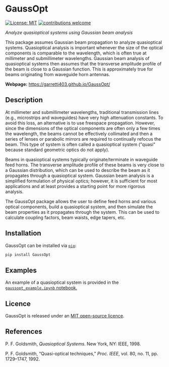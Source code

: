 GaussOpt
========

[![License: MIT](https://img.shields.io/badge/License-MIT-yellow.svg)](https://opensource.org/licenses/MIT)
[![contributions welcome](https://img.shields.io/badge/contributions-welcome-brightgreen.svg?style=flat)](https://github.com/garrettj403/GaussOpt/issues)

*Analyze quasioptical systems using Gaussian beam analysis*

This package assumes Gaussian beam propagation to analyze quasioptical systems. Quasioptical analysis is important whenever the size of the optical components is comparable to the wavelength, which is often true at millimeter and submillimeter wavelengths. Gaussian beam analysis of quasioptical systems then assumes that the transverse amplitude profile of the beam is close to a Gaussian function. This is approximately true for beams originating from waveguide horn antennas.

**Webpage:** https://garrettj403.github.io/GaussOpt/

Description
-----------

At millimeter and submillimeter wavelengths, traditional transmission lines (e.g., microstrips and waveguides) have very high attenuation constants. To avoid this loss, an alternative is to use freespace propagation. However, since the dimensions of the optical components are often only a few times the wavelength, the beams cannot be effectively collimated and then a series of lenses or parabolic mirrors are required to continually refocus the beam. This type of system is often called a quasioptical system ("quasi" because standard geometric optics do not apply).

Beams in quasioptical systems typically originate/terminate in waveguide feed horns. The transverse amplitude profile of these beams is very close to a Gaussian distribution, which can be used to describe the beam as it propagates through a quasioptical system. Gaussian beam analysis is a simplified formulation of physical optics; however, it is sufficient for most applications and at least provides a starting point for more rigorous analysis.

The GaussOpt package allows the user to define feed horns and various optical components, build a quasioptical system, and then simulate the beam properties as it propagates through the system. This can be used to calculate coupling factors, beam waists, edge tapers, etc.

Installation
------------

GaussOpt can be installed via [``pip``](https://pypi.python.org/pypi/GaussOpt):

```bash
pip install GaussOpt
```

Examples
--------

An example of a quasioptical system is provided in the [``gaussopt_example.ipynb`` notebook.](https://github.com/garrettj403/GaussOpt/blob/master/gaussopt_example.ipynb)

Licence
-------

GaussOpt is released under an [MIT open-source licence](https://github.com/garrettj403/GaussOpt/blob/master/LICENSE).

References
----------

P. F. Goldsmith, *Quasioptical Systems*. New York, NY: IEEE, 1998.

P. F. Goldsmith, “Quasi-optical techniques,” *Proc. IEEE*, vol. 80, no. 11, pp. 1729–1747, 1992.
